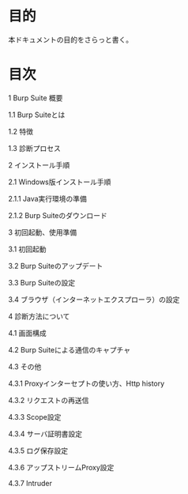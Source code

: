 # 目的

本ドキュメントの目的をさらっと書く。

# 目次
1 Burp Suite 概要

 1.1 Burp Suiteとは

 1.2 特徴

 1.3 診断プロセス

2 インストール手順

 2.1 Windows版インストール手順

  2.1.1 Java実行環境の準備

  2.1.2 Burp Suiteのダウンロード

3 初回起動、使用準備

 3.1 初回起動

 3.2 Burp Suiteのアップデート

 3.3 Burp Suiteの設定

 3.4 ブラウザ（インターネットエクスプローラ）の設定

4 診断方法について

 4.1 画面構成

 4.2 Burp Suiteによる通信のキャプチャ

 4.3 その他

  4.3.1 Proxyインターセプトの使い方、Http history

  4.3.2 リクエストの再送信

  4.3.3 Scope設定

  4.3.4 サーバ証明書設定

  4.3.5 ログ保存設定

  4.3.6 アップストリームProxy設定

  4.3.7 Intruder

